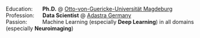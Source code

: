 Education: &emsp;&nbsp; **Ph.D.** @ [Otto-von-Guericke-Universität Magdeburg](https://www.ovgu.de/) \
Profession: &emsp; **Data Scientist** @ [Adastra Germany](https://adastracorp.com/) \
Passion: &emsp;&emsp;&nbsp; Machine Learning (especially **Deep Learning**) in all domains (especially **Neuroimaging**)
